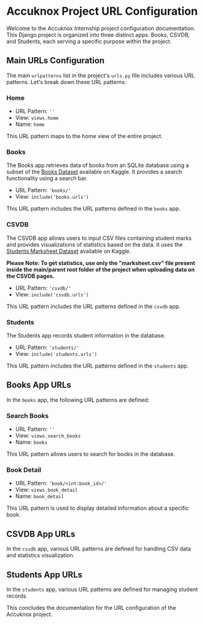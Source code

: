 # Accuknox Project URL Configuration

Welcome to the Accuknox Internship project configuration documentation. This Django project is organized into three distinct apps: Books, CSVDB, and Students, each serving a specific purpose within the project.

## Main URLs Configuration

The main `urlpatterns` list in the project's `urls.py` file includes various URL patterns. Let's break down these URL patterns:

### Home

- URL Pattern: `''`
- View: `views.home`
- Name: `home`

This URL pattern maps to the home view of the entire project.

### Books

The Books app retrieves data of books from an SQLite database using a subset of the [Books Dataset](https://www.kaggle.com/datasets/saurabhbagchi/books-dataset) available on Kaggle. It provides a search functionality using a search bar.

- URL Pattern: `'books/'`
- View: `include('books.urls')`

This URL pattern includes the URL patterns defined in the `books` app.

### CSVDB

The CSVDB app allows users to input CSV files containing student marks and provides visualizations of statistics based on the data. It uses the [Students Marksheet Dataset](https://www.kaggle.com/datasets/rohithmahadevan/students-marksheet-dataset) available on Kaggle.

**Please Note: To get statistics, use only the "marksheet.csv" file present inside the main/parent root folder of the project when uploading data on the CSVDB pages.**

- URL Pattern: `'csvdb/'`
- View: `include('csvdb.urls')`

This URL pattern includes the URL patterns defined in the `csvdb` app.

### Students

The Students app records student information in the database.

- URL Pattern: `'students/'`
- View: `include('students.urls')`

This URL pattern includes the URL patterns defined in the `students` app.

## Books App URLs

In the `books` app, the following URL patterns are defined:

### Search Books

- URL Pattern: `''`
- View: `views.search_books`
- Name: `books`

This URL pattern allows users to search for books in the database.

### Book Detail

- URL Pattern: `'book/<int:book_id>/'`
- View: `views.book_detail`
- Name: `book_detail`

This URL pattern is used to display detailed information about a specific book.

## CSVDB App URLs

In the `csvdb` app, various URL patterns are defined for handling CSV data and statistics visualization.

## Students App URLs

In the `students` app, various URL patterns are defined for managing student records.

This concludes the documentation for the URL configuration of the Accuknox project.
